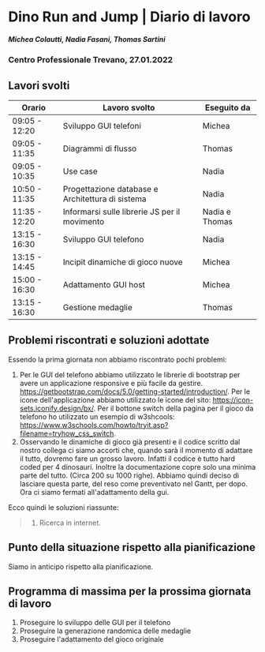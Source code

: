 # Dino Run and Jump | Diario di lavoro
##### Michea Colautti, Nadia Fasani, Thomas Sartini
### Centro Professionale Trevano, 27.01.2022

## Lavori svolti


|Orario         |Lavoro svolto                                     |Eseguito da        |
|---------------|------------------------------------------------- |-------------------|
| 09:05 - 12:20 | Sviluppo GUI telefoni                            | Michea            |
| 09:05 - 11:35 | Diagrammi di flusso                              | Thomas            |
| 09:05 - 10:35 | Use case                                         | Nadia             |
| 10:50 - 11:35 | Progettazione database e Architettura di sistema | Nadia             |
| 11:35 - 12:20 | Informarsi sulle librerie JS per il movimento    | Nadia e Thomas    |
| 13:15 - 16:30 | Sviluppo GUI telefono                            | Nadia             |
| 13:15 - 14:45 | Incipit dinamiche di gioco nuove                 | Michea            |
| 15:00 - 16:30 | Adattamento GUI host                             | Michea            |
| 13:15 - 16:30 | Gestione medaglie                                | Thomas            |

##  Problemi riscontrati e soluzioni adottate

Essendo la prima giornata non abbiamo riscontrato pochi problemi:

1. Per le GUI del telefono abbiamo utilizzato le librerie di bootstrap per avere un applicazione responsive e più facile da gestire.
https://getbootstrap.com/docs/5.0/getting-started/introduction/.
Per le icone dell'applicazione abbiamo utilizzato le icone del sito: https://icon-sets.iconify.design/bx/.
Per il bottone switch della pagina per il gioco da telefono ho utilizzato un esempio di w3shcools: https://www.w3schools.com/howto/tryit.asp?filename=tryhow_css_switch.
2. Osservando le dinamiche di gioco già presenti e il codice scritto dal nostro collega ci siamo accorti che, quando sarà il momento di adattare il tutto, dovremo fare un grosso lavoro. Infatti il codice è tutto hard coded per 4 dinosauri. Inoltre la documentazione copre solo una minima parte del tutto. (Circa 200 su 1000 righe). Abbiamo quindi deciso di lasciare questa parte, del reso come preventivato nel Gantt, per dopo. Ora ci siamo fermati all'adattamento della gui.


Ecco quindi le soluzioni riassunte:

>1. Ricerca in internet. 


##  Punto della situazione rispetto alla pianificazione
Siamo in anticipo rispetto alla pianificazione.

## Programma di massima per la prossima giornata di lavoro
1. Proseguire lo sviluppo delle GUI per il telefono
2. Proseguire la generazione randomica delle medaglie
3. Proseguire l'adattamento del gioco originale
